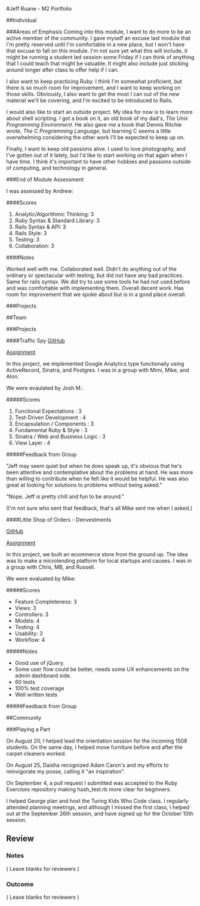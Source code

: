 #Jeff Ruane - M2 Portfolio

##Individual

###Areas of Emphasis
Coming into this module, I want to do more to be an active member of the community.
I gave myself an excuse last module that I'm pretty reserved until I'm comfortable
in a new place, but I won't have that excuse to fall on this module. I'm not sure
yet what this will include, it might be running a student led session some Friday
if I can think of anything that I could teach that might be valuable. It might
also include just sticking around longer after class to offer help if I can.

I also want to keep practicing Ruby. I think I'm somewhat proficient, but there
is so much room for improvement, and I want to keep working on those skills.
Obviously, I also want to get the most I can out of the new material we'll be
covering, and I'm excited to be introduced to Rails.

I would also like to start an outside project. My idea for now is to
learn more about shell scripting. I got a book on it, an old book of my dad's,
*The Unix Programming Environment*. He also gave me a book that Dennis Ritchie
wrote, *The C Programming Language*, but learning C seems a little overwhelming
considering the other work I'll be expected to keep up on.

Finally, I want to keep old passions alive. I used to love photography, and I've
gotten out of it lately, but I'd like to start working on that again when I have
time. I think it's important to have other hobbies and passions outside of
computing, and technology in general.

###End of Module Assessment

I was assessed by Andrew:

####Scores

1. Analytic/Algorithmic Thinking: 3
2. Ruby Syntax & Standard Library: 3
3. Rails Syntax & API: 3
4. Rails Style: 3
5. Testing: 3
6. Collaboration: 3

####Notes

Worked well with me. Collaborated well. Didn't do anything out of the ordinary or spectacular with testing, but did not have any bad practices. Same for rails syntax. We did try to use some tools he had not used before and was comfortable with implementing them. Overall decent work. Has room for improvement that we spoke about but is in a good place overall.

###Projects

##Team

###Projects

####Traffic Spy
[GitHub](https://github.com/jbrr/traffic_spy)

[Assignment](http://tutorials.jumpstartlab.com/projects/traffic_spy.html)

In this project, we implemented Google Analytics type functionaily using
ActiveRecord, Sinatra, and Postgres. I was in a group with Mimi, Mike, and Alon.

We were evaulated by Josh M.:

#####Scores

1. Functional Expectations          : 3
2. Test-Driven Development          : 4
3. Encapsulation / Components       : 3
4. Fundamental Ruby & Style         : 3
5. Sinatra / Web and Business Logic : 3
6. View Layer                       : 4

#####Feedback from Group

"Jeff may seem quiet but when he does speak up, it's obvious that he's been attentive and contemplative about the problems at hand. He was more than willing to contribute when he felt like it would be helpful. He was also great at looking for solutions to problems without being asked."

"Nope. Jeff is pretty chill and fun to be around."

(I'm not sure who sent that feedback, that's all Mike sent me when I asked.)

####Little Shop of Orders - Denvestments

[GitHub](https://github.com/jbrr/denvestments)

[Assignment](https://github.com/turingschool/curriculum/blob/master/source/projects/little_shop.markdown)

In this project, we built an ecommerce store from the ground up. The idea was
to make a microlending platform for local startups and causes. I was in a group
with Chris, MB, and Russell.

We were evaluated by Mike:

#####Scores

* Feature Completeness: 3
* Views: 3
* Controllers: 3
* Models: 4
* Testing: 4
* Usability: 3
* Workflow: 4

#####Notes

* Good use of jQuery.
* Some user flow could be better, needs some UX enhancements on the admin dashboard side.
* 60 tests
* 100% test coverage
* Well written tests

#####Feedback from Group

##Community

###Playing a Part

On August 20, I helped lead the orientation session for the incoming 1508
students. On the same day, I helped move furniture before and after the carpet
cleaners worked.

On August 25, Daisha recognized Adam Caron's and my efforts to reinvigorate my
posse, calling it "an inspiration".

On September 4, a pull request I submitted was accepted to the Ruby Exercises
repository making hash_test.rb more clear for beginners.

I helped George plan and host the Turing Kids Who Code class. I regularly attended
planning meetings, and although I missed the first class, I helped out at the
September 26th session, and have signed up for the October 10th session.

## Review

### Notes

( Leave blanks for reviewers )

### Outcome

( Leave blanks for reviewers )
